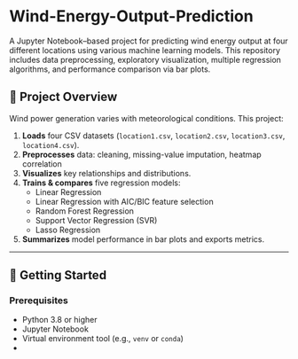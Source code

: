 # Wind-Energy-Output-Prediction
A Jupyter Notebook–based project for predicting wind energy output at four different locations using various machine learning models. This repository includes data preprocessing, exploratory visualization, multiple regression algorithms, and performance comparison via bar plots.

## 📝 Project Overview
Wind power generation varies with meteorological conditions. This project:

1. **Loads** four CSV datasets (`location1.csv`, `location2.csv`, `location3.csv`, `location4.csv`).
2. **Preprocesses** data: cleaning, missing-value imputation, heatmap correlation
3. **Visualizes** key relationships and distributions.
4. **Trains & compares** five regression models:
   - Linear Regression  
   - Linear Regression with AIC/BIC feature selection  
   - Random Forest Regression  
   - Support Vector Regression (SVR)  
   - Lasso Regression  
5. **Summarizes** model performance in bar plots and exports metrics.

---

## 🚀 Getting Started

### Prerequisites

- Python 3.8 or higher  
- Jupyter Notebook  
- Virtual environment tool (e.g., `venv` or `conda`)
- 
